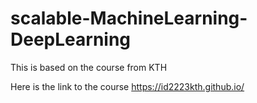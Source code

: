 # scalable-MachineLearning-DeepLearning
This is based on the course from KTH

Here is the link to the course https://id2223kth.github.io/

